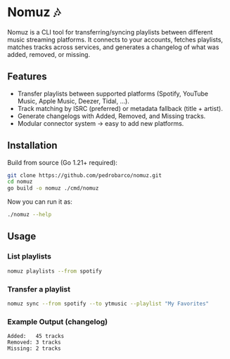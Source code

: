 # Nomuz 🎶

Nomuz is a CLI tool for transferring/syncing playlists between different music streaming platforms.
It connects to your accounts, fetches playlists, matches tracks across services, and generates a changelog of what was added, removed, or missing.

## Features

- Transfer playlists between supported platforms (Spotify, YouTube Music, Apple Music, Deezer, Tidal, …).
- Track matching by ISRC (preferred) or metadata fallback (title + artist).
- Generate changelogs with Added, Removed, and Missing tracks.
- Modular connector system → easy to add new platforms.

## Installation

Build from source (Go 1.21+ required):

```sh
git clone https://github.com/pedrobarco/nomuz.git
cd nomuz
go build -o nomuz ./cmd/nomuz
```

Now you can run it as:

```sh
./nomuz --help
```

## Usage

### List playlists

```sh
nomuz playlists --from spotify
```

### Transfer a playlist

```sh
nomuz sync --from spotify --to ytmusic --playlist "My Favorites"
```

### Example Output (changelog)

```
Added:   45 tracks
Removed: 3 tracks
Missing: 2 tracks
```
